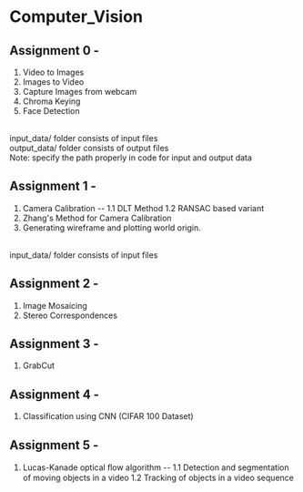 # Computer_Vision

## Assignment 0 -
1. Video to Images
2. Images to Video
3. Capture Images from webcam
4. Chroma Keying
5. Face Detection 
<br/>
input_data/ folder consists of input files
<br/>
output_data/ folder consists of output files
<br/>
Note: specify the path properly in code for input and output data

## Assignment 1 -
1. Camera Calibration 
  -- 1.1 DLT Method
  1.2 RANSAC based variant
2. Zhang's Method for Camera Calibration
3. Generating wireframe and plotting world origin.
<br/>
input_data/ folder consists of input files

## Assignment 2 -
1. Image Mosaicing
2. Stereo Correspondences

## Assignment 3 -
1. GrabCut

## Assignment 4 - 
1. Classification using CNN (CIFAR 100 Dataset)

## Assignment 5 -
1. Lucas-Kanade optical ﬂow algorithm --
  1.1 Detection and segmentation of moving objects in a video 
  1.2 Tracking of objects in a video sequence
